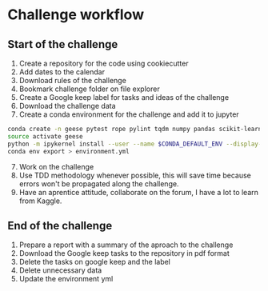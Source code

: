 # Challenge workflow

## Start of the challenge

1. Create a repository for the code using cookiecutter
1. Add dates to the calendar
2. Download rules of the challenge
3. Bookmark challenge folder on file explorer
4. Create a Google keep label for tasks and ideas of the challenge
5. Download the challenge data
6. Create a conda environment for the challenge and add it to jupyter

```bash
conda create -n geese pytest rope pylint tqdm numpy pandas scikit-learn ipython ipykernel
source activate geese
python -m ipykernel install --user --name $CONDA_DEFAULT_ENV --display-name "Python ($CONDA_DEFAULT_ENV)"
conda env export > environment.yml
```

7. Work on the challenge
8. Use TDD methodology whenever possible, this will save time because errors
won't be propagated along the challenge.
9. Have an aprentice attitude, collaborate on the forum, I have a lot to learn
from Kaggle.

## End of the challenge

1. Prepare a report with a summary of the aproach to the challenge
2. Download the Google keep tasks to the repository in pdf format
3. Delete the tasks on google keep and the label
4. Delete unnecessary data
5. Update the environment yml
